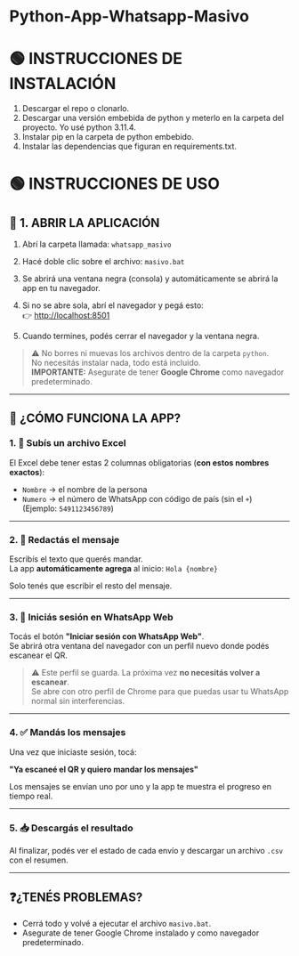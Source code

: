 # Python-App-Whatsapp-Masivo

# 🟢 INSTRUCCIONES DE INSTALACIÓN
1. Descargar el repo o clonarlo.
2. Descargar una versión embebida de python y meterlo en la carpeta del proyecto. Yo usé python 3.11.4.
3. Instalar pip en la carpeta de python embebido.
4. Instalar las dependencias que figuran en requirements.txt.

# 🟢 INSTRUCCIONES DE USO 

## 📁 1. ABRIR LA APLICACIÓN

1. Abrí la carpeta llamada: `whatsapp_masivo`  
2. Hacé doble clic sobre el archivo: `masivo.bat`  
3. Se abrirá una ventana negra (consola) y automáticamente se abrirá la app en tu navegador.  
4. Si no se abre sola, abrí el navegador y pegá esto:  
   👉 [http://localhost:8501](http://localhost:8501)

5. Cuando termines, podés cerrar el navegador y la ventana negra.

> ⚠️ No borres ni muevas los archivos dentro de la carpeta `python`.  
> No necesitás instalar nada, todo está incluido.  
> **IMPORTANTE:** Asegurate de tener **Google Chrome** como navegador predeterminado.

---

## 🧠 ¿CÓMO FUNCIONA LA APP?

### 1. 📄 Subís un archivo Excel

El Excel debe tener estas 2 columnas obligatorias (**con estos nombres exactos**):

- `Nombre` → el nombre de la persona  
- `Numero` → el número de WhatsApp con código de país (sin el `+`)  
  (Ejemplo: `5491123456789`)

---

### 2. 💬 Redactás el mensaje

Escribís el texto que querés mandar.  
La app **automáticamente agrega** al inicio: `Hola {nombre}`

Solo tenés que escribir el resto del mensaje.

---

### 3. 🧭 Iniciás sesión en WhatsApp Web

Tocás el botón **"Iniciar sesión con WhatsApp Web"**.  
Se abrirá otra ventana del navegador con un perfil nuevo donde podés escanear el QR.

> ⚠️ Este perfil se guarda. La próxima vez **no necesitás volver a escanear**.  
> Se abre con otro perfil de Chrome para que puedas usar tu WhatsApp normal sin interferencias.

---

### 4. ✅ Mandás los mensajes

Una vez que iniciaste sesión, tocá:

**"Ya escaneé el QR y quiero mandar los mensajes"**

Los mensajes se envían uno por uno y la app te muestra el progreso en tiempo real.

---

### 5. 📥 Descargás el resultado

Al finalizar, podés ver el estado de cada envío y descargar un archivo `.csv` con el resumen.

---

## ❓¿TENÉS PROBLEMAS?

- Cerrá todo y volvé a ejecutar el archivo `masivo.bat`.
- Asegurate de tener Google Chrome instalado y como navegador predeterminado.
